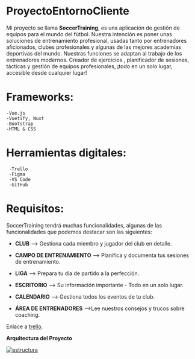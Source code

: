 

# ProyectoEntornoCliente
Mi proyecto se llama **SoccerTraining**, es una aplicación de gestión de equipos para el mundo del fútbol. Nuestra intención es poner unas soluciones de entrenamiento profesional, usadas tanto por entrenadores aficionados, clubes profesionales y algunas de las mejores academias deportivas del mundo. Nuestras funciones se adaptan al trabajo de los entrenadores modernos. Creador de ejercicios , planificador de sesiones, tácticas y gestión de equipos profesionales, ¡todo en un solo lugar, accesible desde cualquier lugar!
# Frameworks:
	-Vue.js
	-Vuetify, Nuxt
	-Bootstrap
	-HTML & CSS
# Herramientas digitales:
	 -Trello
     -Figma
     -VS Code
     -GitHub

# Requisitos:
SoccerTraining tendrá muchas funcionalidades, algunas de las funcionalidades que podemos destacar son las siguientes:

 - **CLUB** --> Gestiona cada miembro y jugador del club en detalle.
  
 - **CAMPO DE ENTRENAMIENTO** --> Planifica y documenta tus sesiones de entrenamiento.

 

 - **LIGA** --> Prepara tu día de partido a la perfección.

   

 - **ESCRITORIO** --> Su información importante - Todo en un solo lugar.

   

 - **CALENDARIO** --> Gestiona todos los eventos de tu club.

   

 - **ÁREA DE ENTRENADORES** -->Lee nuestros consejos y trucos sobre coaching.

Enlace a [trello](https://trello.com/invite/b/UPCdzG3h/877c487b1361d7d56766ae500d47dc69/a).



**Arquitectura del Proyecto**

<a href='https://postimg.cc/3dg4DHGc' target='_blank'><img src='https://i.postimg.cc/3dg4DHGc/estructura.png' border='0' alt='estructura'/></a>
